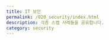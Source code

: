 ```yaml
---
title: IT 보안
permalink: /020_security/index.html
description: 각종 스캠 사례들을 공유합니다. 
category: security
---
```


